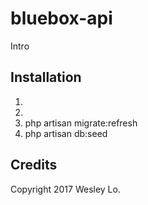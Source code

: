 # bluebox-api

Intro

## Installation

1.
2.
3. php artisan migrate:refresh
4. php artisan db:seed

## Credits

Copyright 2017 Wesley Lo.
